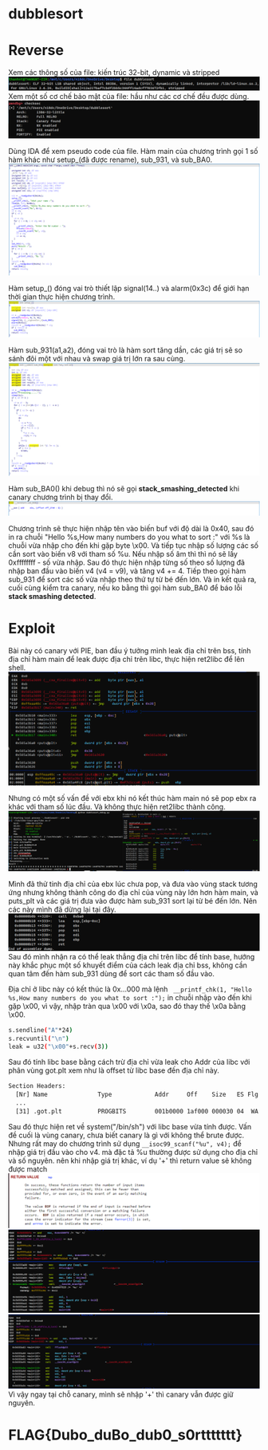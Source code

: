 # dubblesort

# Reverse

Xem các thông số của file: kiến trúc 32-bit, dynamic và stripped
![file](https://github.com/zirami/pwnable.tw/blob/main/dubblesort/images/file-dubblesort.png)
Xem một số cơ chế bảo mật của file: hầu như các cơ chế đều được dùng.
![checksec](https://github.com/zirami/pwnable.tw/blob/main/dubblesort/images/checksec.png)

Dùng IDA để xem pseudo code của file.
Hàm main của chương trình gọi 1 số hàm khác như setup_(đã được rename), sub_931, và sub_BA0.
![main](https://github.com/zirami/pwnable.tw/blob/main/dubblesort/images/main.png)

Hàm setup_() đóng vai trò thiết lập signal(14..) và alarm(0x3c) để giới hạn thời gian thực hiện chương trình.
![setup_](https://github.com/zirami/pwnable.tw/blob/main/dubblesort/images/setup_.png)

Hàm sub_931(a1,a2), đóng vai trò là hàm sort tăng dần, các giá trị sẽ so sánh đôi một với nhau và swap giá trị lớn ra sau cùng.
![sub_931](https://github.com/zirami/pwnable.tw/blob/main/dubblesort/images/sub_931.png)

Hàm sub_BA0() khi debug thì nó sẽ gọi **stack_smashing_detected** khi canary chương trình bị thay đổi.
![sub_BA0](https://github.com/zirami/pwnable.tw/blob/main/dubblesort/images/sub_BA0.png)

Chương trình sẽ thực hiện nhập tên vào biến buf với độ dài là 0x40, sau đó in ra chuỗi "Hello %s,How many numbers do you what to sort :" với %s là chuỗi vừa nhập cho đến khi gặp byte \x00. Và tiếp tục nhập số lượng các số cần sort vào biến v8 với tham số %u. Nếu nhập số âm thì thì nó sẽ lấy 0xffffffff - số vừa nhập.
Sau đó thực hiện nhập từng số theo số lượng đã nhập ban đầu vào biến v4 (v4 = v9), và tăng v4 += 4.
Tiếp theo gọi hàm sub_931 để sort các số vừa nhập theo thứ tự từ bé đến lớn. Và in kết quả ra, cuối cùng kiểm tra canary, nếu ko bằng thì gọi hàm sub_BA0 để báo lỗi **stack smashing detected**.


# Exploit

Bài này có canary với PIE, ban đầu ý tưởng mình leak địa chỉ trên bss, tính địa chỉ hàm main để leak được địa chỉ trên libc, thực hiện ret2libc để lên shell.
![ret2libc_fail_ebx](https://github.com/zirami/pwnable.tw/blob/main/dubblesort/images/ret2libc_fail_ebx.png)

Nhưng có một số vấn đề với ebx khi nó kết thúc hàm main nó sẽ pop ebx ra khác với tham số lúc đầu. Và không thực hiện ret2libc thành công.
![debug_fail](https://github.com/zirami/pwnable.tw/blob/main/dubblesort/images/debug_solution1.png)

Mình đã thử tinh địa chỉ của ebx lúc chưa pop, và đưa vào vùng stack tương ứng nhưng không thành công do địa chỉ của vùng này lớn hơn hàm main, và puts_plt và các giá trị đưa vào được hàm sub_931 sort lại từ bé đến lớn. Nên các này mình đã dừng lại tại đây.
![main_1](https://github.com/zirami/pwnable.tw/blob/main/dubblesort/images/main_1.png)
Sau đó mình nhận ra có thể leak thẳng địa chỉ trên libc để tính base, hướng này khắc phục một số khuyết điểm của cách leak địa chỉ bss, không cần quan tâm đến hàm sub_931 dùng để sort các tham số đầu vào.

Địa chỉ ở libc này có kết thúc là 0x...000 mà lệnh
` __printf_chk(1, "Hello %s,How many numbers do you what to sort :");`
in chuỗi nhập vào đến khi gặp \x00, vì vậy, nhập tràn qua \x00 với \x0a, sao đó thay thế \x0a bằng \x00. 
```sh
s.sendline("A"*24)
s.recvuntil("\n")
leak = u32("\x00"+s.recv(3))
```
Sau đó tính libc base bằng cách trừ địa chỉ vừa leak cho Addr của libc với phân vùng got.plt xem như là offset từ libc base đến địa chỉ này.
```sh
Section Headers:
  [Nr] Name              Type            Addr     Off    Size   ES Flg Lk Inf Al
  ...
  [31] .got.plt          PROGBITS        001b0000 1af000 000030 04  WA  0   0  4
```

Sau đó thực hiện ret về system("/bin/sh") với libc base vừa tính được.
Vấn đề cuối là vùng canary, chưa biết canary là gì với không thể brute được. Nhưng rất may do chương trình sử dụng
`__isoc99_scanf("%u", v4);` để nhập giá trị đầu vào cho v4. mà đặc tả %u thường được sử dụng cho địa chỉ và số nguyên. nên khi nhập giá trị khác, ví dụ '+' thì return value sẽ không được match 
![return_value](https://github.com/zirami/pwnable.tw/blob/main/dubblesort/images/return_value.png)
![poc_scanf1](https://github.com/zirami/pwnable.tw/blob/main/dubblesort/images/poc_scanf1.png)
![poc_scanf2](https://github.com/zirami/pwnable.tw/blob/main/dubblesort/images/poc_scanf2.png)
Vì vậy ngay tại chỗ canary, mình sẽ nhập '+' thì canary vẫn được giữ nguyên.

# FLAG{Dubo_duBo_dub0_s0rttttttt}